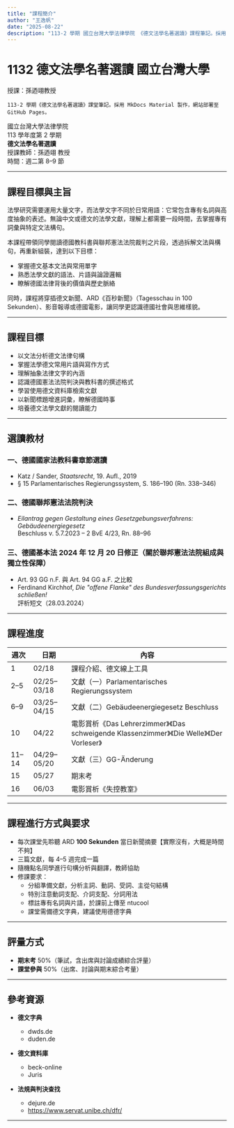 ```yaml
---
title: "課程簡介"
author: "王逸帆"
date: "2025-08-22"
description: "113-2 學期 國立台灣大學法律學院 《德文法學名著選讀》課程筆記。採用 MkDocs Material 製作，部署至 GitHub Pages。"
---
```


# **1132 德文法學名著選讀 國立台灣大學**

授課：孫迺翊教授

    113-2 學期《德文法學名著選讀》課堂筆記。採用 MkDocs Material 製作，網站部署至 GitHub Pages。





國立台灣大學法律學院  
113 學年度第 2 學期  
**德文法學名著選讀**  
授課教師：孫迺翊 教授  
時間：週二第 8–9 節  

---

## 課程目標與主旨

法學研究需要運用大量文字，而法學文字不同於日常用語：它常包含專有名詞與高度抽象的表述。無論中文或德文的法學文獻，理解上都需要一段時間，去掌握專有詞彙與特定文法構句。

本課程帶領同學閱讀德國教科書與聯邦憲法法院裁判之片段，透過拆解文法與構句，再重新組裝，達到以下目標：

- 掌握德文基本文法與常用單字  
- 熟悉法學文獻的語法、片語與論證邏輯  
- 瞭解德國法律背後的價值與歷史脈絡  

同時，課程將穿插德文新聞、ARD《百秒新聞》（Tagesschau in 100 Sekunden）、影音報導或德國電影，讓同學更認識德國社會與思維樣貌。

---

## 課程目標

- 以文法分析德文法律句構  
- 掌握法學德文常用片語與寫作方式  
- 理解抽象法律文字的內涵  
- 認識德國憲法法院判決與教科書的撰述格式  
- 學習使用德文資料庫檢索文獻  
- 以新聞標題增進詞彙，瞭解德國時事  
- 培養德文法學文獻的閱讀能力  

---

## 選讀教材

### 一、德國國家法教科書章節選讀  
- Katz / Sander, *Staatsrecht*, 19. Aufl., 2019  
- § 15 Parlamentarisches Regierungssystem, S. 186–190 (Rn. 338–346)

### 二、德國聯邦憲法法院判決  
- *Eilantrag gegen Gestaltung eines Gesetzgebungsverfahrens: Gebäudeenergiegesetz*  
  Beschluss v. 5.7.2023 – 2 BvE 4/23, Rn. 88–96

### 三、德國基本法 2024 年 12 月 20 日修正（關於聯邦憲法法院組成與獨立性保障）  
- Art. 93 GG n.F. 與 Art. 94 GG a.F. 之比較  
- Ferdinand Kirchhof, *Die "offene Flanke" des Bundesverfassungsgerichts schließen!*  
  評析短文（28.03.2024）
---

## 課程進度

| 週次 | 日期  | 內容 |
|------|-------|------|
| 1    | 02/18 | 課程介紹、德文線上工具 |
| 2–5  | 02/25–03/18 | 文獻（一）Parlamentarisches Regierungssystem |
| 6–9  | 03/25–04/15 | 文獻（二）Gebäudeenergiegesetz Beschluss |
| 10   | 04/22 | 電影賞析《Das Lehrerzimmer》《Das schweigende Klassenzimmer》《Die Welle》《Der Vorleser》 |
| 11–14 | 04/29–05/20 | 文獻（三）GG-Änderung |
| 15   | 05/27 | 期末考 |
| 16   | 06/03 | 電影賞析《失控教室》 |

---

## 課程進行方式與要求

- 每次課堂先聆聽 ARD **100 Sekunden** 當日新聞摘要【實際沒有，大概是時間不夠】  
- 三篇文獻，每 4–5 週完成一篇  
- 隨機點名同學進行句構分析與翻譯，教師協助  
- 修課要求：  
  - 分組準備文獻，分析主詞、動詞、受詞、主從句結構  
  - 特別注意動詞支配、介詞支配、分詞用法  
  - 標註專有名詞與片語，於課前上傳至 ntucool  
  - 課堂需備德文字典，建議使用德德字典  

---

## 評量方式

- **期末考** 50%（筆試，含出席與討論成績綜合評量）  
- **課堂參與** 50%（出席、討論與期末綜合考量）  

---

## 參考資源

- **德文字典**  
  - dwds.de  
  - duden.de  

- **德文資料庫**  
  - beck-online  
  - Juris  

- **法規與判決查找**  
  - dejure.de  
  - https://www.servat.unibe.ch/dfr/  

---
